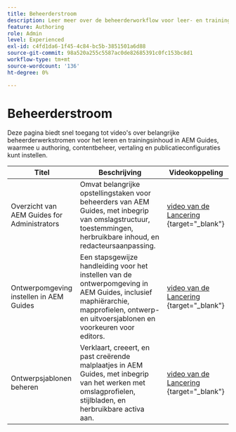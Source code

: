 ```yaml
---
title: Beheerderstroom
description: Leer meer over de beheerderworkflow voor leer- en trainingsinhoud in Experience Manager Guides.
feature: Authoring
role: Admin
level: Experienced
exl-id: c4fd1da6-1f45-4c84-bc5b-3851501a6d88
source-git-commit: 98a520a255c5587ac0de82685391c0fc153bc8d1
workflow-type: tm+mt
source-wordcount: '136'
ht-degree: 0%

---
```


# Beheerderstroom

Deze pagina biedt snel toegang tot video&#39;s over belangrijke beheerderwerkstromen voor het leren en trainingsinhoud in AEM Guides, waarmee u authoring, contentbeheer, vertaling en publicatieconfiguraties kunt instellen.

| Titel | Beschrijving | Videokoppeling |
|-------|-------------|------------|
| Overzicht van AEM Guides for Administrators | Omvat belangrijke opstellingstaken voor beheerders van AEM Guides, met inbegrip van omslagstructuur, toestemmingen, herbruikbare inhoud, en redacteursaanpassing. | [ video van de Lancering ](https://video.tv.adobe.com/v/3469321){target="_blank"} |
| Ontwerpomgeving instellen in AEM Guides | Een stapsgewijze handleiding voor het instellen van de ontwerpomgeving in AEM Guides, inclusief maphiërarchie, mapprofielen, ontwerp- en uitvoersjablonen en voorkeuren voor editors. | [ video van de Lancering ](https://video.tv.adobe.com/v/3469527/learning-content-aem-guides){target="_blank"} |
| Ontwerpsjablonen beheren | Verklaart, creeert, en past creërende malplaatjes in AEM Guides, met inbegrip van het werken met omslagprofielen, stijlbladen, en herbruikbare activa aan. | [ video van de Lancering ](https://video.tv.adobe.com/v/3469528/aem-guides-learning-content){target="_blank"} |

